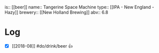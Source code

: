 is:: [[beer]]
name:: Tangerine Space Machine
type:: [[IPA - New England - Hazy]]
brewery:: [[New Holland Brewing]]
abv:: 6.8

# Log
- [x] [[2018-08]] #do/drink/beer 👍
